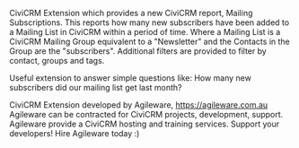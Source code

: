 CiviCRM Extension which provides a new CiviCRM report, Mailing Subscriptions. This reports how many new subscribers have been added to a Mailing List in CiviCRM within a period of time. Where a Mailing List is a CiviCRM Mailing Group equivalent to a "Newsletter" and the Contacts in the Group are the "subscribers". Additional filters are provided to filter by contact, groups and tags.

Useful extension to answer simple questions like: How many new subscribers did our mailing list get last month?

CiviCRM Extension developed by Agileware, https://agileware.com.au
Agileware can be contracted for CiviCRM projects, development, support. Agileware provide a CiviCRM hosting and training services. Support your developers! Hire Agileware today :)
